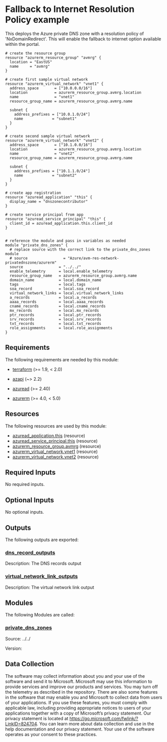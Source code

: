 <!-- BEGIN_TF_DOCS -->
# Fallback to Internet Resolution Policy example

This deploys the Azure private DNS zone with a resolution policy of 'NxDomainRedirect'. This will enable the fallback to internet option available within the portal.

```hcl
# create the resource group
resource "azurerm_resource_group" "avmrg" {
  location = "EastUS"
  name     = "avmrg"
}

# create first sample virtual network
resource "azurerm_virtual_network" "vnet1" {
  address_space       = ["10.0.0.0/16"]
  location            = azurerm_resource_group.avmrg.location
  name                = "vnet1"
  resource_group_name = azurerm_resource_group.avmrg.name

  subnet {
    address_prefixes = ["10.0.1.0/24"]
    name             = "subnet1"
  }
}

# create second sample virtual network
resource "azurerm_virtual_network" "vnet2" {
  address_space       = ["10.1.0.0/16"]
  location            = azurerm_resource_group.avmrg.location
  name                = "vnet2"
  resource_group_name = azurerm_resource_group.avmrg.name

  subnet {
    address_prefixes = ["10.1.1.0/24"]
    name             = "subnet2"
  }
}

# create app registration
resource "azuread_application" "this" {
  display_name = "dnszonecontributor"
}

# create service principal from app
resource "azuread_service_principal" "this" {
  client_id = azuread_application.this.client_id
}


# reference the module and pass in variables as needed
module "private_dns_zones" {
  # replace source with the correct link to the private_dns_zones module
  # source                = "Azure/avm-res-network-privatednszone/azurerm"  
  source                = "../../"
  enable_telemetry      = local.enable_telemetry
  resource_group_name   = azurerm_resource_group.avmrg.name
  domain_name           = local.domain_name
  tags                  = local.tags
  soa_record            = local.soa_record
  virtual_network_links = local.virtual_network_links
  a_records             = local.a_records
  aaaa_records          = local.aaaa_records
  cname_records         = local.cname_records
  mx_records            = local.mx_records
  ptr_records           = local.ptr_records
  srv_records           = local.srv_records
  txt_records           = local.txt_records
  role_assignments      = local.role_assignments
}
```

<!-- markdownlint-disable MD033 -->
## Requirements

The following requirements are needed by this module:

- <a name="requirement_terraform"></a> [terraform](#requirement\_terraform) (>= 1.9, < 2.0)

- <a name="requirement_azapi"></a> [azapi](#requirement\_azapi) (~> 2.2)

- <a name="requirement_azuread"></a> [azuread](#requirement\_azuread) (>= 2.40)

- <a name="requirement_azurerm"></a> [azurerm](#requirement\_azurerm) (>= 4.0, < 5.0)

## Resources

The following resources are used by this module:

- [azuread_application.this](https://registry.terraform.io/providers/hashicorp/azuread/latest/docs/resources/application) (resource)
- [azuread_service_principal.this](https://registry.terraform.io/providers/hashicorp/azuread/latest/docs/resources/service_principal) (resource)
- [azurerm_resource_group.avmrg](https://registry.terraform.io/providers/hashicorp/azurerm/latest/docs/resources/resource_group) (resource)
- [azurerm_virtual_network.vnet1](https://registry.terraform.io/providers/hashicorp/azurerm/latest/docs/resources/virtual_network) (resource)
- [azurerm_virtual_network.vnet2](https://registry.terraform.io/providers/hashicorp/azurerm/latest/docs/resources/virtual_network) (resource)

<!-- markdownlint-disable MD013 -->
## Required Inputs

No required inputs.

## Optional Inputs

No optional inputs.

## Outputs

The following outputs are exported:

### <a name="output_dns_record_outputs"></a> [dns\_record\_outputs](#output\_dns\_record\_outputs)

Description: The DNS records output

### <a name="output_virtual_network_link_outputs"></a> [virtual\_network\_link\_outputs](#output\_virtual\_network\_link\_outputs)

Description: The virtual network link output

## Modules

The following Modules are called:

### <a name="module_private_dns_zones"></a> [private\_dns\_zones](#module\_private\_dns\_zones)

Source: ../../

Version:

<!-- markdownlint-disable-next-line MD041 -->
## Data Collection

The software may collect information about you and your use of the software and send it to Microsoft. Microsoft may use this information to provide services and improve our products and services. You may turn off the telemetry as described in the repository. There are also some features in the software that may enable you and Microsoft to collect data from users of your applications. If you use these features, you must comply with applicable law, including providing appropriate notices to users of your applications together with a copy of Microsoft’s privacy statement. Our privacy statement is located at <https://go.microsoft.com/fwlink/?LinkID=824704>. You can learn more about data collection and use in the help documentation and our privacy statement. Your use of the software operates as your consent to these practices.
<!-- END_TF_DOCS -->